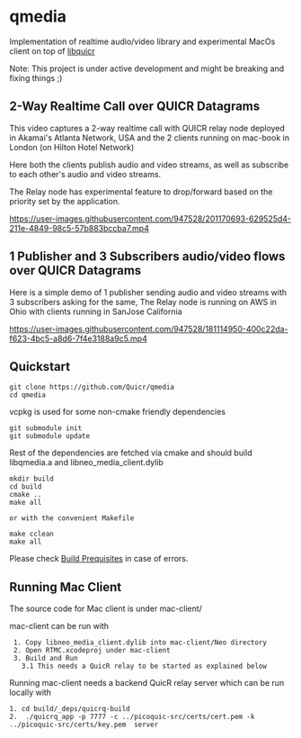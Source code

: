 qmedia
========

Implementation of realtime audio/video library and experimental
MacOs client on top of [libquicr](https://github.com/Quicr/libquicr)

Note: This project is under active development and might be breaking 
and fixing things ;)

## 2-Way Realtime Call over QUICR Datagrams
This video captures a 2-way realtime call with QUICR relay node deployed 
in Akamai's Atlanta Network, USA and the 2 clients running on mac-book 
in London (on Hilton Hotel Network)

Here both the clients publish audio and video streams, as well as 
subscribe to each other's audio and video streams. 

The Relay node has experimental feature to drop/forward 
based on the priority set by the application. 

https://user-images.githubusercontent.com/947528/201170693-629525d4-211e-4849-98c5-57b883bccba7.mp4


## 1 Publisher and 3 Subscribers audio/video flows over QUICR Datagrams

Here is a simple demo of 1 publisher sending audio and video streams with 3 subscribers asking 
for the same, The Relay node is running on AWS in Ohio with clients running in SanJose California

https://user-images.githubusercontent.com/947528/181114950-400c22da-f623-4bc5-a8d6-7f4e3188a9c5.mp4


Quickstart
----------
```
git clone https://github.com/Quicr/qmedia
cd qmedia
```

vcpkg is used for some non-cmake friendly dependencies
```
git submodule init
git submodule update
```

Rest of the dependencies are fetched via cmake and should build
libqmedia.a and libneo_media_client.dylib
```
mkdir build
cd build
cmake ..
make all

or with the convenient Makefile

make cclean
make all
```

Please check [Build Prequisites](BUILD-PREREQUISITES.md) in case of
errors.

Running Mac Client 
------------------
The source code for Mac client is under mac-client/

mac-client can be run with
```
 1. Copy libneo_media_client.dylib into mac-client/Neo directory
 2. Open RTMC.xcodeproj under mac-client
 3. Build and Run
   3.1 This needs a QuicR relay to be started as explained below
```

Running mac-client needs a backend QuicR relay server which 
can be run locally with
```
1. cd build/_deps/quicrq-build
2.  ./quicrq_app -p 7777 -c ../picoquic-src/certs/cert.pem -k ../picoquic-src/certs/key.pem  server
```




